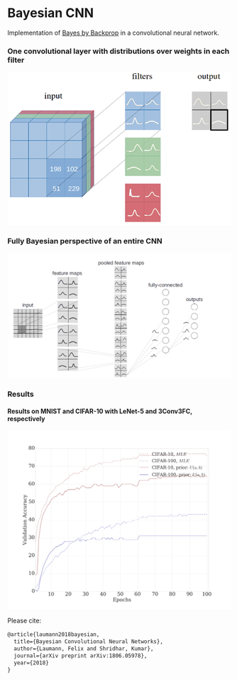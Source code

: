 # Bayesian CNN

Implementation of [Bayes by Backprop](https://arxiv.org/abs/1505.05424) in a convolutional neural network.

### One convolutional layer with distributions over weights in each filter

![Distribution over weights in a CNN's filter.](figures/CNNwithdist.png)

### Fully Bayesian perspective of an entire CNN 

![Distributions must be over weights in convolutional layers and weights in fully-connected layers.](figures/CNNwithdist_git.png)

### Results 
#### Results on MNIST and CIFAR-10 with LeNet-5 and 3Conv3FC, respectively

![Results CIFAR-10 and CIFAR-100 with LeNet-5](figures/results_CNN.png)

Please cite:
```
@article{laumann2018bayesian,
  title={Bayesian Convolutional Neural Networks},
  author={Laumann, Felix and Shridhar, Kumar},
  journal={arXiv preprint arXiv:1806.05978},
  year={2018}
}
```
